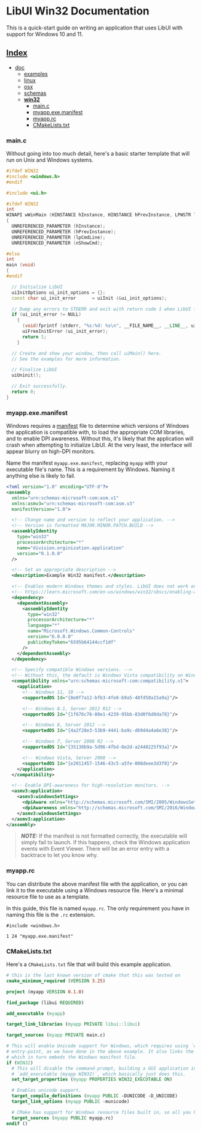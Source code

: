 # LibUI Win32 Documentation

This is a quick-start guide on writing an application that uses LibUI with support for Windows 10 and 11.

## [Index](../../README.md)

- [doc](../README.md)
  - [examples](../examples/README.md)
  - [linux](../linux/README.md)
  - [osx](../osx/README.md)
  - [schemas](../schemas/README.md)
  - **[win32](./README.md)**
    - [main.c](#mainc)
    - [myapp.exe.manifest](#myappexemanifest)
    - [myapp.rc](#myapprc)
    - [CMakeLists.txt](#cmakeliststxt)

### main.c

Without going into too much detail, here's a basic starter template that will run on Unix and Windows systems.

```c++
#ifdef WIN32
#include <windows.h>
#endif

#include <ui.h>

#ifdef WIN32
int
WINAPI wWinMain (HINSTANCE hInstance, HINSTANCE hPrevInstance, LPWSTR lpCmdLine, int nShowCmd)
{
  UNREFERENCED_PARAMETER (hInstance);
  UNREFERENCED_PARAMETER (hPrevInstance);
  UNREFERENCED_PARAMETER (lpCmdLine);
  UNREFERENCED_PARAMETER (nShowCmd);

#else
int
main (void)
{
#endif

  // Initialize LibUI
  uiInitOptions ui_init_options = {};
  const char ui_init_error      = uiInit (&ui_init_options);

  // Dump any errors to STDERR and exit with return code 1 when LibUI fails to initialize.
  if (ui_init_error != NULL)
    {
      (void)fprintf (stderr, "%s:%d: %s\n", __FILE_NAME__, __LINE__, ui_init_error);
      uiFreeInitError (ui_init_error);
      return 1;
    }

  // Create and show your window, then call uiMain() here.
  // See the examples for more information.

  // Finalize LibUI
  uiUninit();

  // Exit successfully.
  return 0;
}
```

### myapp.exe.manifest

Windows requires a [manifest] file to determine which versions of Windows the application is compatible with, to load
the appropriate COM libraries, and to enable DPI awareness. Without this, it's likely that the application will
crash when attempting to initialize LibUI. At the very least, the interface will appear blurry on high-DPI monitors.

Name the manifest `myapp.exe.manifest`, replacing `myapp` with your executable file's name. This is a requirement
by Windows. Naming it anything else is likely to fail.

```xml
<?xml version="1.0" encoding="UTF-8"?>
<assembly
  xmlns="urn:schemas-microsoft-com:asm.v1"
  xmlns:asmv3="urn:schemas-microsoft-com:asm.v3"
  manifestVersion="1.0">

  <!-- Change name and version to reflect your application. -->
  <!-- Version is formatted MAJOR.MINOR.PATCH.BUILD -->
  <assemblyIdentity
    type="win32"
    processorArchitecture="*"
    name="division.orginization.application"
    version="0.1.0.0"
  />

  <!-- Set an appropriate description -->
  <description>Example Win32 manifest.</description>

  <!-- Enables modern Windows themes and styles. LibUI does not work on Windows without this. -->
  <!-- https://learn.microsoft.com/en-us/windows/win32/sbscs/enabling-an-assembly-in-an-application-without-extensions -->
  <dependency>
    <dependentAssembly>
      <assemblyIdentity
        type="win32"
        processorArchitecture="*"
        language="*"
        name="Microsoft.Windows.Common-Controls"
        version="6.0.0.0"
        publicKeyToken="6595b64144ccf1df"
      />
    </dependentAssembly>
  </dependency>

  <!-- Specify compatible Windows versions. -->
  <!-- Without this, the default is Windows Vista compatibility on Windows 7. -->
  <compatibility xmlns="urn:schemas-microsoft-com:compatibility.v1">
    <application>
      <!-- Windows 11, 10 -->
      <supportedOS Id="{8e0f7a12-bfb3-4fe8-b9a5-48fd50a15a9a}"/>

      <!-- Windows 8.1, Server 2012 R12 -->
      <supportedOS Id="{1f676c76-80e1-4239-95bb-83d0f6d0da78}"/>

      <!-- Windows 8, Server 2012 -->
      <supportedOS Id="{4a2f28e3-53b9-4441-ba9c-d69d4a4a6e38}"/>

      <!-- Windows 7, Server 2008 R2 -->
      <supportedOS Id="{35138b9a-5d96-4fbd-8e2d-a2440225f93a}"/>

      <!-- Windows Vista, Server 2008 -->
      <supportedOS Id="{e2011457-1546-43c5-a5fe-008deee3d3f0}"/>
    </application>
  </compatibility>

  <!-- Enable DPI-awareness for high-resolution monitors. -->
  <asmv3:application>
    <asmv3:windowsSettings>
      <dpiAware xmlns="http://schemas.microsoft.com/SMI/2005/WindowsSettings">true</dpiAware>
      <dpiAwareness xmlns="http://schemas.microsoft.com/SMI/2016/WindowsSettings">system</dpiAwareness>
    </asmv3:windowsSettings>
  </asmv3:application>
</assembly>
```

> **_NOTE:_** If the manifest is not formatted correctly, the executable will simply fail to launch. If this
> happens, check the Windows application events with Event Viewer. There will be an error entry with a backtrace to
> let you know why.

### myapp.rc

You can distribute the above manifest file with the application, or you can link it to the executable using a
Windows resource file. Here's a minimal resource file to use as a template.

In this guide, this file is named `myapp.rc`. The only requirement you have in naming this file is the `.rc` extension.

```text
#include <windows.h>

1 24 "myapp.exe.manifest"
```

### CMakeLists.txt

Here's a `CMakeLists.txt` file that will build this example application.

```cmake
# this is the last known version of cmake that this was tested on
cmake_minimum_required (VERSION 3.25)

project (myapp VERSION 0.1.0)

find_package (libui REQUIRED)

add_executable (myapp)

target_link_libraries (myapp PRIVATE libui::libui)

target_sources (myapp PRIVATE main.c)

# This will enable Unicode support for Windows, which requires using `wWinMain` instead of `main` for the
# entry-point, as we have done in the above example. It also links the Windows resource file to the executable,
# which in turn embeds the Windows manifest file.
if (WIN32)
  # This will disable the command-prompt, building a GUI application instead. Alternatively, you can instead call
  # `add_executable (myapp WIN32)`, which basically just does this.
  set_target_properties (myapp PROPERTIES WIN32_EXECUTABLE ON)

  # Enables unicode support.
  target_compile_definitions (myapp PUBLIC -DUNICODE -D_UNICODE)
  target_link_options (myapp PUBLIC -municode)

  # CMake has support for Windows resource files built in, so all you have to do is add it to your executable.
  target_sources (myapp PUBLIC myapp.rc)
endif ()
```

[//]: # (External Links)

[manifest]: https://learn.microsoft.com/en-us/windows/win32/sbscs/application-manifests
